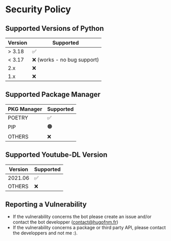 # Security Policy

## Supported Versions of Python

| Version | Supported          |
| ------- | ------------------ |
| > 3.18  | :white_check_mark: |
| < 3.17   | :x: (works - no bug support)|   
| 2.x | :x: |
| 1.x   | :x:                |

## Supported Package Manager

| PKG Manager | Supported          |
| ------- | ------------------ |
| POETRY | :white_check_mark:|   
| PIP | 🟠 |
| OTHERS   | :x:                |

## Supported Youtube-DL Version

| Version | Supported          |
| ------- | ------------------ |
| 2021.06 | :white_check_mark:|   
| OTHERS   | :x:                |

## Reporting a Vulnerability

- If the vulnerability concerns the bot please create an issue and/or contact the bot developper (contact@hugofnm.fr)
- If the vulnerability concerns a package or third party API, please contact the developpers and not me :).

